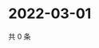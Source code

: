 # 2022-03-01

共 0 条

<!-- BEGIN WEIBO -->
<!-- 最后更新时间 Tue Mar 01 2022 07:10:25 GMT+0800 (China Standard Time) -->

<!-- END WEIBO -->
